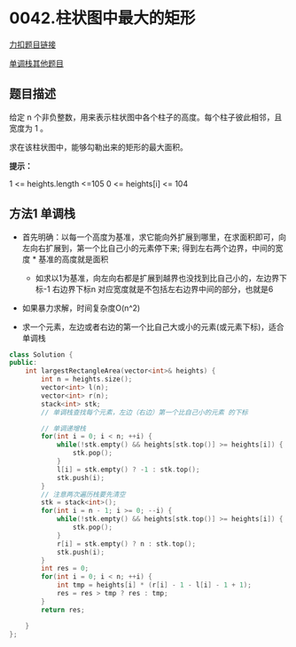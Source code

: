 <p id="柱状图中最大的矩形"></p>

# 0042.柱状图中最大的矩形  

[力扣题目链接](https://leetcode.cn/problems/largest-rectangle-in-histogram/)         


[单调栈其他题目](https://leetcode.cn/problems/largest-rectangle-in-histogram/solution/c-by-elliefeng-kxd9/)  



## 题目描述   

给定 n 个非负整数，用来表示柱状图中各个柱子的高度。每个柱子彼此相邻，且宽度为 1 。

求在该柱状图中，能够勾勒出来的矩形的最大面积。  


**提示：**

1 <= heights.length <=105
0 <= heights[i] <= 104
 



## 方法1 单调栈  


* 首先明确：以每一个高度为基准，求它能向外扩展到哪里，在求面积即可，向左向右扩展到，第一个比自己小的元素停下来; 得到左右两个边界，中间的宽度 * 基准的高度就是面积  
    * 如求以1为基准，向左向右都是扩展到越界也没找到比自己小的，左边界下标-1  右边界下标n  对应宽度就是不包括左右边界中间的部分，也就是6  


* 如果暴力求解，时间复杂度O(n^2)  

* 求一个元素，左边或者右边的第一个比自己大或小的元素(或元素下标)，适合单调栈  


```cpp
class Solution {
public:
    int largestRectangleArea(vector<int>& heights) {
        int n = heights.size();
        vector<int> l(n);
        vector<int> r(n);
        stack<int> stk;
        // 单调栈查找每个元素，左边（右边）第一个比自己小的元素 的下标

        // 单调递增栈 
        for(int i = 0; i < n; ++i) {
            while(!stk.empty() && heights[stk.top()] >= heights[i]) {
                stk.pop();
            }
            l[i] = stk.empty() ? -1 : stk.top();
            stk.push(i);
        }
        // 注意两次遍历栈要先清空
        stk = stack<int>();
        for(int i = n - 1; i >= 0; --i) {
            while(!stk.empty() && heights[stk.top()] >= heights[i]) {
                stk.pop();
            }
            r[i] = stk.empty() ? n : stk.top();
            stk.push(i);
        }
        int res = 0;
        for(int i = 0; i < n; ++i) {
            int tmp = heights[i] * (r[i] - 1 - l[i] - 1 + 1);
            res = res > tmp ? res : tmp;
        }
        return res;

    }
};
```